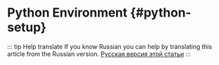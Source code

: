 # Python Environment {#python-setup}

::: tip Help translate
If you know Russian you can help by translating this article from the Russian version.
[Русская версия этой статьи](/ru/guide/first-steps/environment/python/)
:::
